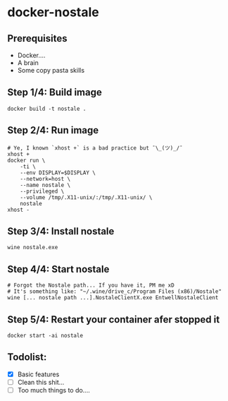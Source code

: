 # docker-nostale

## Prerequisites

- Docker....
- A brain
- Some copy pasta skills

## Step 1/4: Build image

    docker build -t nostale .

## Step 2/4: Run image

    # Ye, I known `xhost +` is a bad practice but ¯\_(ツ)_/¯
    xhost +
    docker run \
        -ti \
        --env DISPLAY=$DISPLAY \
        --network=host \
        --name nostale \
        --privileged \
        --volume /tmp/.X11-unix/:/tmp/.X11-unix/ \
        nostale
    xhost -

## Step 3/4: Install nostale

    wine nostale.exe

## Step 4/4: Start nostale

    # Forgot the Nostale path... If you have it, PM me xD
    # It's something like: "~/.wine/drive_c/Program Files (x86)/Nostale" 
    wine [... nostale path ...].NostaleClientX.exe EntwellNostaleClient

## Step 5/4: Restart your container afer stopped it

    docker start -ai nostale

## Todolist:

- [x] Basic features
- [ ] Clean this shit...
- [ ] Too much things to do....
